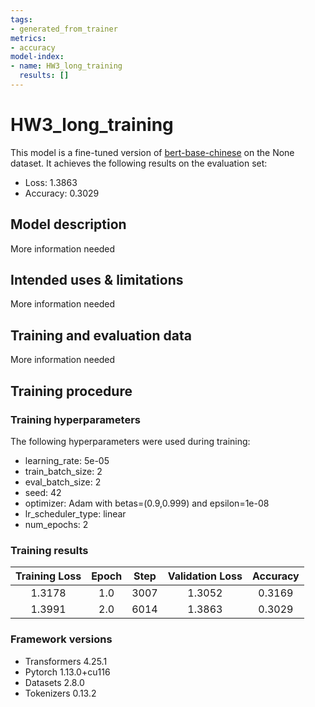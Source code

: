 ```yaml
---
tags:
- generated_from_trainer
metrics:
- accuracy
model-index:
- name: HW3_long_training
  results: []
---
```


<!-- This model card has been generated automatically according to the information the Trainer had access to. You
should probably proofread and complete it, then remove this comment. -->

# HW3_long_training

This model is a fine-tuned version of [bert-base-chinese](https://huggingface.co/bert-base-chinese) on the None dataset.
It achieves the following results on the evaluation set:
- Loss: 1.3863
- Accuracy: 0.3029

## Model description

More information needed

## Intended uses & limitations

More information needed

## Training and evaluation data

More information needed

## Training procedure

### Training hyperparameters

The following hyperparameters were used during training:
- learning_rate: 5e-05
- train_batch_size: 2
- eval_batch_size: 2
- seed: 42
- optimizer: Adam with betas=(0.9,0.999) and epsilon=1e-08
- lr_scheduler_type: linear
- num_epochs: 2

### Training results

| Training Loss | Epoch | Step | Validation Loss | Accuracy |
|:-------------:|:-----:|:----:|:---------------:|:--------:|
| 1.3178        | 1.0   | 3007 | 1.3052          | 0.3169   |
| 1.3991        | 2.0   | 6014 | 1.3863          | 0.3029   |


### Framework versions

- Transformers 4.25.1
- Pytorch 1.13.0+cu116
- Datasets 2.8.0
- Tokenizers 0.13.2
